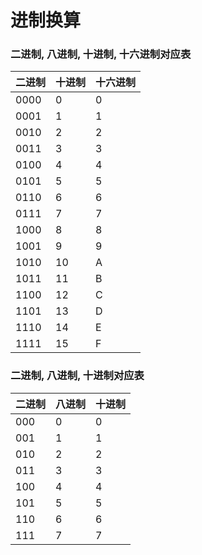 # 进制换算

### 二进制, 八进制, 十进制, 十六进制对应表

| 二进制 | 十进制 | 十六进制 |
| ------ | ------ | -------- |
| 0000   | 0      | 0        |
| 0001   | 1      | 1        |
| 0010   | 2      | 2        |
| 0011   | 3      | 3        |
| 0100   | 4      | 4        |
| 0101   | 5      | 5        |
| 0110   | 6      | 6        |
| 0111   | 7      | 7        |
| 1000   | 8      | 8        |
| 1001   | 9      | 9        |
| 1010   | 10     | A        |
| 1011   | 11     | B        |
| 1100   | 12     | C        |
| 1101   | 13     | D        |
| 1110   | 14     | E        |
| 1111   | 15     | F        |

### 二进制, 八进制, 十进制对应表

| 二进制 | 八进制 | 十进制 |
| ------ | ------ | ------ |
| 000    | 0      | 0      |
| 001    | 1      | 1      |
| 010    | 2      | 2      |
| 011    | 3      | 3      |
| 100    | 4      | 4      |
| 101    | 5      | 5      |
| 110    | 6      | 6      |
| 111    | 7      | 7      |

